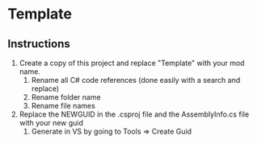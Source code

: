 # Template

## Instructions

1. Create a copy of this project and replace "Template" with your mod name.
   1. Rename all C# code references (done easily with a search and replace)
   2. Rename folder name
   3. Rename file names
2. Replace the NEWGUID in the .csproj file and the AssemblyInfo.cs file with your new guid
   1. Generate in VS by going to Tools => Create Guid